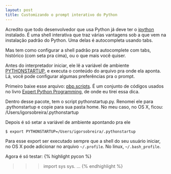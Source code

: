 ```yaml
---
layout: post
title: Customizando o prompt interativo do Python
---
```

Acredito que todo desenvolvedor que usa Python já deve ter o <a href="http://ipython.scipy.org/moin/">ipython</a> instalado. É uma shell interativa que traz várias vantagens sob a que vem na instalação padrão do Python. Uma delas é autocompleta usando tabs.

Mas tem como configurar a shell padrão pra autocomplete com tabs, histórico (com seta pra cima), ou o que mais você quiser. 

Antes do interpretador iniciar, ele lê a variável de ambiente <a href="http://docs.python.org/using/cmdline.html#envvar-PYTHONSTARTUP">PYTHONSTARTUP</a>, e executa o conteúdo do arquivo pra onde ela aponta. Lá, você pode configurar algumas preferências pra o prompt.

Primeiro baixe esse arquivo: <a href="http://pypi.python.org/pypi/pbp.scripts">pbp.scripts</a>. 
É um conjunto de códigos usados no livro <a href="http://www.amazon.com/Expert-Python-Programming-practices-distributing/dp/184719494X">Expert Python Programming</a>,
de onde eu tirei essa dica.

Dentro desse pacote, tem o script pythonstartup.py. Renomei ele para .pythonstartup e copie para sua pasta home. No meu caso, no OS X, ficou: /Users/igorsobreira/.pythonstartup

Depois é só setar a variável de ambiente apontando pra ele

    $ export PYTHONSTARTUP=/Users/igorsobreira/.pythonstartup

Para esse export ser executado sempre que a shell do seu usuário iniciar, no OS X pode adicionar no arquivo `~/.profile`. No linux, `~/.bash_profile`.

Agora é só testar:
{% highlight pycon %}
>>> import sys
>>> sys.<tab><tab>
...
{% endhighlight %}

